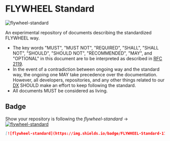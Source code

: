 # FLYWHEEL Standard

![flywheel-standard](https://img.shields.io/badge/FLYWHEEL-Standard-171b61.svg?style=flat-square)

An experimental repository of documents describing the standardized FLYWHEEL way.

* The key words "MUST", "MUST NOT", "REQUIRED", "SHALL", "SHALL NOT", "SHOULD",
  "SHOULD NOT", "RECOMMENDED",  "MAY", and "OPTIONAL" in this document are to
  be interpreted as described in [RFC 2119](https://www.ietf.org/rfc/rfc2119.txt).
* In the event of a contradiction between ongoing way and the standard way, the
  ongoing one MAY take precedence over the documentation. However, all
  developers, repositories, and any other things related to our
  [DX](https://www.google.com/search?q=developer+experience) SHOULD make an effort
  to keep following the standard.
* All documents MUST be considered as living.

## Badge

Show your repository is following the _flywheel-standard_ → [![flywheel-standard](https://img.shields.io/badge/FLYWHEEL-Standard-171b61.svg?style=flat-square)](https://github.com/flywheel-jp/flywheel-standard)

```markdown
[![flywheel-standard](https://img.shields.io/badge/FLYWHEEL-Standard-171b61.svg?style=flat-square)](https://github.com/flywheel-jp/flywheel-standard)
```
